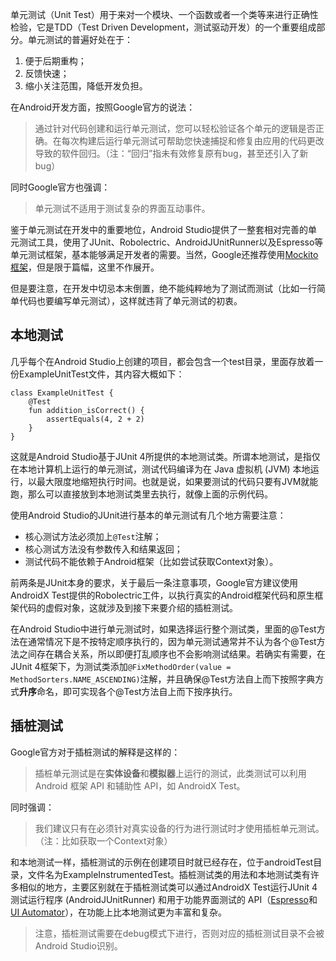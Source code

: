 单元测试（Unit Test）用于来对一个模块、一个函数或者一个类等来进行正确性检验，它是TDD（Test Driven Development，测试驱动开发）的一个重要组成部分。单元测试的普遍好处在于：

1. 便于后期重构；
2. 反馈快速；
3. 缩小关注范围，降低开发负担。


在Android开发方面，按照Google官方的说法：

>通过针对代码创建和运行单元测试，您可以轻松验证各个单元的逻辑是否正确。在每次构建后运行单元测试可帮助您快速捕捉和修复由应用的代码更改导致的软件回归。（注：“回归”指未有效修复原有bug，甚至还引入了新bug）

同时Google官方也强调：

>单元测试不适用于测试复杂的界面互动事件。

鉴于单元测试在开发中的重要地位，Android Studio提供了一整套相对完善的单元测试工具，使用了JUnit、Robolectric、AndroidJUnitRunner以及Espresso等单元测试框架，基本能够满足开发者的需要。当然，Google还推荐使用[Mockito框架](https://github.com/mockito/mockito)，但是限于篇幅，这里不作展开。

但是要注意，在开发中切忌本末倒置，绝不能纯粹地为了测试而测试（比如一行简单代码也要编写单元测试），这样就违背了单元测试的初衷。


## 本地测试

几乎每个在Android Studio上创建的项目，都会包含一个test目录，里面存放着一份ExampleUnitTest文件，其内容大概如下：

```
class ExampleUnitTest {
    @Test
    fun addition_isCorrect() {
        assertEquals(4, 2 + 2)
    }
}
```

这就是Android Studio基于JUnit 4所提供的本地测试类。所谓本地测试，是指仅在本地计算机上运行的单元测试，测试代码编译为在 Java 虚拟机 (JVM) 本地运行，以最大限度地缩短执行时间。也就是说，如果要测试的代码只要有JVM就能跑，那么可以直接放到本地测试类里去执行，就像上面的示例代码。

使用Android Studio的JUnit进行基本的单元测试有几个地方需要注意：

+ 核心测试方法必须加上`@Test`注解；
+ 核心测试方法没有参数传入和结果返回；
+ 测试代码不能依赖于Android框架（比如尝试获取Context对象）。

前两条是JUnit本身的要求，关于最后一条注意事项，Google官方建议使用AndroidX Test提供的Robolectric工件，以执行真实的Android框架代码和原生框架代码的虚假对象，这就涉及到接下来要介绍的插桩测试。

在Android Studio中进行单元测试时，如果选择运行整个测试类，里面的@Test方法在通常情况下是不按特定顺序执行的，因为单元测试通常并不认为各个@Test方法之间存在耦合关系，所以即便打乱顺序也不会影响测试结果。若确实有需要，在JUnit 4框架下，为测试类添加`@FixMethodOrder(value = MethodSorters.NAME_ASCENDING)`注解，并且确保@Test方法自上而下按照字典方式**升序**命名，即可实现各个@Test方法自上而下按序执行。

## 插桩测试

Google官方对于插桩测试的解释是这样的：

>插桩单元测试是在**实体设备**和**模拟器**上运行的测试，此类测试可以利用 Android 框架 API 和辅助性 API，如 AndroidX Test。

同时强调：

>我们建议只有在必须针对真实设备的行为进行测试时才使用插桩单元测试。（注：比如获取一个Context对象）

和本地测试一样，插桩测试的示例在创建项目时就已经存在，位于androidTest目录，文件名为ExampleInstrumentedTest。插桩测试类的用法和本地测试类有许多相似的地方，主要区别就在于插桩测试类可以通过AndroidX Test运行JUnit 4 测试运行程序 (AndroidJUnitRunner) 和用于功能界面测试的 API（[Espresso](https://developer.android.google.cn/training/testing/espresso)和[UI Automator](https://developer.android.google.cn/training/testing/ui-automator)），在功能上比本地测试更为丰富和复杂。

> 注意，插桩测试需要在debug模式下进行，否则对应的插桩测试目录不会被Android Studio识别。
